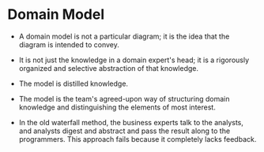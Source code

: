 # Domain Model

- A domain model is not a particular diagram; it is the idea that the diagram is
  intended to convey.

- It is not just the knowledge in a domain expert's head; it is a rigorously
  organized and selective abstraction of that knowledge.

- The model is distilled knowledge.

- The model is the team's agreed-upon way of structuring domain knowledge and
  distinguishing the elements of most interest.

- In the old waterfall method, the business experts talk to the analysts, and
  analysts digest and abstract and pass the result along to the programmers.
  This approach fails because it completely lacks feedback.

